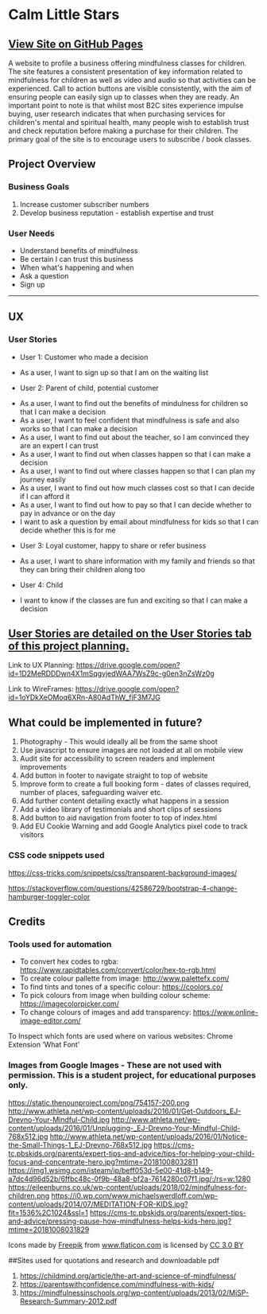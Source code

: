 
# Calm Little Stars

[View Site on GitHub Pages](https://jonburdon.github.io/calm-little-stars/)
---
A website to profile a business offering mindfulness classes for children. The site features a consistent presentation of key information
 related to mindfulness for children as well as video and audio so that activities can be experienced. Call to action buttons are visible 
 consistently, with the aim of ensuring people can easily sign up to classes when they are ready.
 An important point to note is that whilst most B2C sites experience impulse buying, user research indicates that when purchasing services for children's mental and
 spiritual health, many people wish to establish trust and check reputation before making a purchase for their children.
The primary goal of the site is to encourage users to subscribe / book classes.

## Project Overview

### Business Goals
1. Increase customer subscriber numbers
2. Develop business reputation - establish expertise and trust

### User Needs
- Understand benefits of mindfulness
- Be certain I can trust this business
- When what's happening and when
- Ask a question
- Sign up

---
## UX


### User Stories
* User 1: Customer who made a decision
- As a user, I want to sign up so that I am on the waiting list
* User 2: Parent of child, potential customer
- As a user, I want to find out the benefits of mindulness for children so that I can make a decision
- As a user, I want to feel confident that mindfulness is safe and also works so that I can make a decision
- As a user, I want to find out about the teacher, so I am convinced they are an expert I can trust
- As a user, I want to find out when classes happen so that I can make a decision
- As a user, I want to find out where classes happen so that I can plan my journey easily
- As a user, I want to find out how much classes cost so that I can decide if I can afford it
- As a user, I want to find out how to pay so that I can decide whether to pay in advance or on the day
- I want to ask a question by email about mindfulness for kids so that I can decide whether this is for me
* User 3: Loyal customer, happy to share or refer business
- As a user, I want to share information with my family and friends so that they can bring their children along too
* User 4: Child
- I want to know if the classes are fun and exciting so that I can make a decision


[User Stories are detailed on the User Stories tab of this project planning.](https://drive.google.com/open?id=1D2MeRDDDwn4X1mSqgvjedWAA7WsZ9c-g0en3nZsWz0g)
---

Link to UX Planning: https://drive.google.com/open?id=1D2MeRDDDwn4X1mSqgvjedWAA7WsZ9c-g0en3nZsWz0g

Link to WireFrames: https://drive.google.com/open?id=1oYDkXeOMoq6XRn-A80AdThW_fiF3M7JG

## What could be implemented in future?
1. Photography - This would ideally all be from the same shoot
2. Use javascript to ensure images are not loaded at all on mobile view
3. Audit site for accessibility to screen readers and implement improvements
4. Add button in footer to navigate straight to top of website
5. Improve form to create a full booking form - dates of classes required, number of places, safeguarding waiver etc.
6. Add further content detailing exactly what happens in a session
7. Add a video library of testimonials and short clips of sessions
8. Add button to aid navigation from footer to top of index.html
9. Add EU Cookie Warning and add Google Analytics pixel code to track visitors

### CSS code snippets used
https://css-tricks.com/snippets/css/transparent-background-images/

https://stackoverflow.com/questions/42586729/bootstrap-4-change-hamburger-toggler-color

## Credits

### Tools used for automation
- To convert hex codes to rgba: https://www.rapidtables.com/convert/color/hex-to-rgb.html
- To create colour pallette from image: http://www.palettefx.com/
- To find tints and tones of a specific colour: https://coolors.co/
- To pick colours from image when building colour scheme: https://imagecolorpicker.com/
- To change colours of images and add transparency: https://www.online-image-editor.com/

To Inspect which fonts are used where on various websites: Chrome Extension ‘What Font’

### Images from Google Images - These are not used with permission. This is a student project, for educational purposes only.

https://static.thenounproject.com/png/754157-200.png
http://www.athleta.net/wp-content/uploads/2016/01/Get-Outdoors_EJ-Drevno-Your-Mindful-Child.jpg
http://www.athleta.net/wp-content/uploads/2016/01/Unplugging-_EJ-Drevno-Your-Mindful-Child-768x512.jpg
http://www.athleta.net/wp-content/uploads/2016/01/Notice-the-Small-Things-1_EJ-Drevno-768x512.jpg
https://cms-tc.pbskids.org/parents/expert-tips-and-advice/tips-for-helping-your-child-focus-and-concentrate-hero.jpg?mtime=20181008032811
https://img1.wsimg.com/isteam/ip/beff053d-5e00-41d8-b149-a7dc4d96d52b/6ffbc48c-0f9b-48a8-bf2a-7614280c07f1.jpg/:/rs=w:1280
https://eileenburns.co.uk/wp-content/uploads/2018/02/mindfulness-for-children.png
https://i0.wp.com/www.michaelswerdloff.com/wp-content/uploads/2014/07/MEDITATION-FOR-KIDS.jpg?fit=1536%2C1024&ssl=1
https://cms-tc.pbskids.org/parents/expert-tips-and-advice/pressing-pause-how-mindfulness-helps-kids-hero.jpg?mtime=20181008031829

<div>Icons made by <a href="https://www.freepik.com/" title="Freepik">Freepik</a> from <a href="https://www.flaticon.com/" 			    title="Flaticon">www.flaticon.com</a> is licensed by <a href="http://creativecommons.org/licenses/by/3.0/" 			    title="Creative Commons BY 3.0" target="_blank">CC 3.0 BY</a></div>

##Sites used for quotations and research and downloadable pdf
1. https://childmind.org/article/the-art-and-science-of-mindfulness/
2. https://parentswithconfidence.com/mindfulness-with-kids/
3. https://mindfulnessinschools.org/wp-content/uploads/2013/02/MiSP-Research-Summary-2012.pdf
